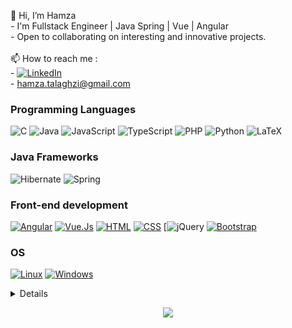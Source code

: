 <p>
    👋 Hi, I’m Hamza<br>
    - I'm Fullstack Engineer | Java Spring | Vue | Angular<br>
    - Open to collaborating on interesting and innovative projects.<br><br>
   📫 How to reach me : <br>
  - <a href="https://www.linkedin.com/in/hamzatalaghzi">
        <img src="https://img.shields.io/badge/LinkedIn-blue?style=flat-square&logo=linkedin" alt="LinkedIn">
    </a><br>
    - <a href="mailto:hamza.talaghzi@gmail.com">hamza.talaghzi@gmail.com</a>
    
</p>

### Programming Languages
<img src="https://img.shields.io/badge/c-%2300599C.svg?style=for-the-badge&logo=c&logoColor=white" alt="C" /> <img src="https://img.shields.io/badge/java-%23ED8B00.svg?style=for-the-badge&logo=openjdk&logoColor=white" alt="Java" /> <img src="https://img.shields.io/badge/javascript-%23323330.svg?style=for-the-badge&logo=javascript&logoColor=%23F7DF1E" alt="JavaScript" /> <img src="https://img.shields.io/badge/typescript-%23007ACC.svg?style=for-the-badge&logo=typescript&logoColor=white" alt="TypeScript" /> <img src="https://img.shields.io/badge/php-%23777BB4.svg?style=for-the-badge&logo=php&logoColor=white" alt="PHP" /> <img src="https://img.shields.io/badge/python-3670A0?style=for-the-badge&logo=python&logoColor=ffdd54" alt="Python" /> <img src="https://img.shields.io/badge/latex-%23008080.svg?style=for-the-badge&logo=latex&logoColor=white" alt="LaTeX" />

### Java Frameworks
<img src="https://img.shields.io/badge/Hibernate-59666C?style=for-the-badge&logo=Hibernate&logoColor=white" alt="Hibernate" /> <img src="https://img.shields.io/badge/spring-%236DB33F.svg?style=for-the-badge&logo=spring&logoColor=white" alt="Spring" /> 

### Front-end development
[![Angular](https://img.shields.io/badge/angular-%23DD0031.svg?style=for-the-badge&logo=angular&logoColor=white)](https://github.com/h3t1)
[![Vue.Js](https://img.shields.io/badge/vuejs-%2335495e.svg?style=for-the-badge&logo=vuedotjs&logoColor=%234FC08D)](https://github.com/h3t1)
[![HTML](https://img.shields.io/badge/html5-%23E34F26.svg?style=for-the-badge&logo=html5&logoColor=white)](https://github.com/h3t1)
[![CSS](https://img.shields.io/badge/css3-%231572B6.svg?style=for-the-badge&logo=css3&logoColor=white)](https://github.com/h3t1)
[![jQuery](https://img.shields.io/badge/jquery-%230769AD.svg?style=for-the-badge&logo=jquery&logoColor=white)
[![Bootstrap](https://img.shields.io/badge/bootstrap-%238511FA.svg?style=for-the-badge&logo=bootstrap&logoColor=white)](https://github.com/h3t1)

### OS
[![Linux](https://img.shields.io/badge/linux-black?style=for-the-badge&logo=Linux)](https://github.com/h3t1)
[![Windows](https://img.shields.io/badge/Windows-black?style=for-the-badge&logo=Windows)](https://github.com/h3t1)

<details>
<p align="center">
  <a href="https://github.com/h3t1">
    <img src="http://github-profile-summary-cards.vercel.app/api/cards/profile-details?username=h3t1&theme=transparent" />
  </a>
  <a href="https://github.com/h3t1">
    <img src="https://github-readme-streak-stats.herokuapp.com/?user=h3t1&hide_border=true&card_width=338&theme=transparent" />
  </a>
  <a href="https://github.com/h3t1">
    <img src="http://github-profile-summary-cards.vercel.app/api/cards/stats?username=h3t1&theme=transparent" />
  </a>
  <a href="https://github.com/h3t1">
    <img src="https://github-readme-stats.vercel.app/api/top-langs/?username=h3t1&langs_count=10&layout=default&card_width=699&hide_border=true&theme=transparent" />
  </a>
</p>
</details>

<p align="center">
  <a href="https://github.com/h3t1">
    <img src="https://komarev.com/ghpvc/?username=h3t1&color=blue&style=flat)" />
  </a>
</p>
